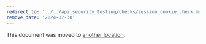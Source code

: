 ```yaml
---
redirect_to: '../../api_security_testing/checks/session_cookie_check.md'
remove_date: '2024-07-30'
---
```


This document was moved to [another location](../../api_security_testing/checks/session_cookie_check.md).

<!-- This redirect file can be deleted after <2024-07-30>. -->
<!-- Redirects that point to other docs in the same project expire in three months. -->
<!-- Redirects that point to docs in a different project or site (for example, link is not relative and starts with `https:`) expire in one year. -->
<!-- Before deletion, see: https://docs.gitlab.com/ee/development/documentation/redirects.html -->